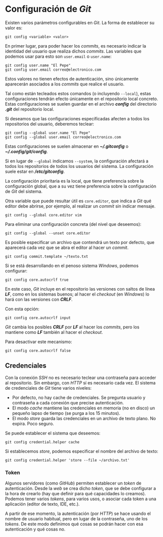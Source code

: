 # Configuración de *Git*

Existen varios parámetros configurables en *Git*. La forma de establecer su valor es:

`git config <variable> <valor>`

En primer lugar, para poder hacer los *commits*, es necesario indicar la identidad del usuario que realiza dichos *commits*. Las variables que podemos usar para esto son `user.email` o `user.name`:

```
git config user.name "El Pepe"
git config user.email correo@electronico.com
```

Estos valores no tienen efectos de autenticación, sino únicamente aparecerán asociados a los *commits* que realice el usuario.

Tal como están tecleados estos comandos (o incluyendo `--local`), estas configuraciones tendrán efecto únicamente en el repositorio local concreto. Estas configuraciones se suelen guardar en el archivo ***config*** del directorio ***.git*** del repositorio local.

Si deseamos que las configuraciones especificadas afecten a todos los repositorios del usuario, deberemos teclear:

```
git config --global user.name "El Pepe"
git config --global user.email correo@electronico.com
```

Estas configuraciones se suelen almacenar en ***~/.gitconfig*** o ***~/.config/git/config***.

Si en lugar de `--global` indicamos `--system`, la configuración afectará a todos los repositorios de todos los usuarios del sistema. La configuración suele estar en ***/etc/gitconfig***.

La configuración prioritaria es la local, que tiene preferencia sobre la configuración global, que a su vez tiene preferencia sobre la configuración de *Git* del sistema.

Otra variable que puede resultar útil es `core.editor`, que indica a *Git* qué editor debe abrirse, por ejemplo, al realizar un *commit* sin indicar mensaje.

```
git config --global core.editor vim
```

Para eliminar una configuración concreta (del nivel que deseemos):

```
git config --global --unset core.editor
```

Es posible especificar un archivo que contendrá un texto por defecto, que aparecerá cada vez que se abra el editor al hacer un *commit*.

```
git config commit.template ~/texto.txt
```

Si se está desarrollando en el penoso sistema *Windows*, podemos configurar:

```
git config core.autocrlf true
```

En este caso, *Git* incluye en el repositorio las versiones con saltos de línea ***LF***, como en los sistemas buenos; al hacer el *checkout* (en *Windows*) lo hará con las versiones con ***CRLF***.

Con esta opción:

```
git config core.autocrlf input
```

*Git* cambia los posibles ***CRLF*** por ***LF*** al hacer los *commits*, pero los mantiene como ***LF*** también al hacer el *checkout*.

Para desactivar este mecanismo:

```
git config core.autocrlf false
```

## Credenciales

Con la conexión *SSH* no es necesario teclear una contraseña para acceder al repositorio. Sin embargo, con *HTTP* sí es necesario cada vez. El sistema de credenciales de *Git* tiene varios niveles:

- Por defecto, no hay cache de credenciales. Se pregunta usuario y contraseña a cada conexión que precise autenticación.
- El modo *cache* mantiene las credenciales en memoria (no en disco) un pequeño lapso de tiempo (se purga a los 15 minutos).
- El modo *store* guarda las credenciales en un archivo de texto plano. No expira. Poco seguro.

Se puede establecer el sistema que deseemos:

```
git config credential.helper cache
```

Si establecemos *store*, podemos especificar el nombre del archivo de texto:

```
git config credential.helper 'store --file ~/archivo.txt'
```

### Token

Algunos servidores (como *GitHub*) permiten establecer un *token* de autenticación. Desde la *web* se crea dicho *token*, que se debe configurar a la hora de crearlo (hay que definir para qué capacidades lo creamos). Podemos tener varios *tokens*, para varios usos, o asociar cada token a una aplicación (editor de texto, IDE, etc.).

A partir de ese momento, la autenticación (por *HTTP*) se hace usando el nombre de usuario habitual, pero en lugar de la contraseña, uno de los *tokens*. De este modo definimos qué cosas se podrán hacer con esa autenticación y qué cosas no.
